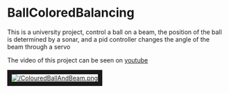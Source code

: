 # BallColoredBalancing

This is a university project, 
control a ball on a beam,
the position of the ball is determined by a sonar, and a pid controller changes the angle of the beam through a servo 

The video of this project can be seen on [youtube](https://youtu.be/RGYQjpfrBmU) 

<a href="http://www.youtube.com/watch?feature=player_embedded&v=RGYQjpfrBmU" target="_blank"><img src="http://img.youtube.com/vi/RGYQjpfrBmU/0.jpg" alt="/ColouredBallAndBeam.png" border="10" /></a>


